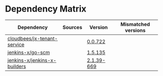 # Dependency Matrix

Dependency | Sources | Version | Mismatched versions
---------- | ------- | ------- | -------------------
[cloudbees/jx-tenant-service](https://github.com/cloudbees/jx-tenant-service) |  | [0.0.722](https://github.com/cloudbees/jx-tenant-service/releases/tag/v0.0.722) | 
[jenkins-x/go-scm](https://github.com/jenkins-x/go-scm) |  | [1.5.135]() | 
[jenkins-x/jenkins-x-builders](https://github.com/jenkins-x/jenkins-x-builders) |  | [2.1.39-669]() | 
